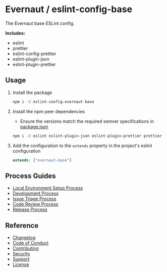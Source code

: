 # Evernaut / eslint-config-base

The Evernaut base ESLint config.

**Includes:**

- eslint
- prettier
- eslint-config-prettier
- eslint-plugin-json
- eslint-plugin-prettier

## Usage

1. Install the package

   ```sh
   npm i -D eslint-config-evernaut-base
   ```

2. Install the npm peer dependencies

   - Ensure the versions match the required semver specifications in [package.json](./package.json "package.json")

   ```sh
   npm i -D eslint eslint-plugin-json eslint-plugin-prettier prettier
   ```

3. Add the configuration to the `extends` property in the project's eslint configuration

   ```js
   extends: ["evernaut-base"]
   ```

## Process Guides

- [Local Environment Setup Process](./docs/LOCAL_ENVIRONMENT_SETUP_PROCESS.md "Local Environment Setup Process")
- [Development Process](./docs/DEVELOPMENT_PROCESS.md "Development Process")
- [Issue Triage Process](./docs/ISSUE_TRIAGE_PROCESS.md "Issue Triage Process")
- [Code Review Process](./docs/CODE_REVIEW_PROCESS.md "Code Review Process")
- [Release Process](./docs/RELEASE_PROCESS.md "Release Process")

## Reference

- [Changelog](./CHANGELOG.md "Changelog")
- [Code of Conduct](./docs/CODE_OF_CONDUCT.md "Code of Conduct")
- [Contributing](./docs/CONTRIBUTING.md "Contributing")
- [Security](./docs/SECURITY.md "Security")
- [Support](./docs/SUPPORT.md "Support")
- [License](./LICENSE.md "License")

